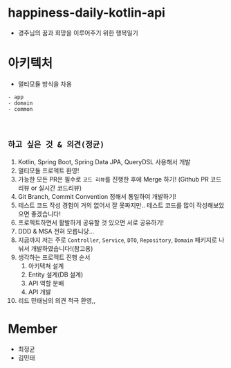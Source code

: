 # happiness-daily-kotlin-api
- 경주님의 꿈과 희망을 이루어주기 위한 행복일기

# 아키텍처
- 멀티모듈 방식을 차용

```
- app
- domain
- common
```

<br>

## `하고 싶은 것 & 의견(정균)`

1. Kotlin, Spring Boot, Spring Data JPA, QueryDSL 사용해서 개발
2. 멀티모듈 프로젝트 환영!
3. 가능한 모든 PR은 필수로 `코드 리뷰`를 진행한 후에 Merge 하기! (Github PR 코드리뷰 or 실시간 코드리뷰)
4. Git Branch, Commit Convention 정해서 통일하여 개발하기!
5. 테스트 코드 작성 경험이 거의 없어서 잘 못짜지만.. 테스트 코드를 많이 작성해보았으면 좋겠습니다!
6. 프로젝트하면서 활발하게 공유할 것 있으면 서로 공유하기!
7. DDD & MSA 전혀 모릅니당...
8. 지금까지 저는 주로 `Controller`, `Service`, `DTO`, `Repository`, `Domain` 패키지로 나눠서 개발하였습니다!(참고용)
9. 생각하는 프로젝트 진행 순서
   1. 아키텍쳐 설계
   2. Entity 설계(DB 설계)
   3. API 역할 분배
   4. API 개발
10. 리드 민태님의 의견 적극 환영,,


# Member

- 최정균
- 김민태
